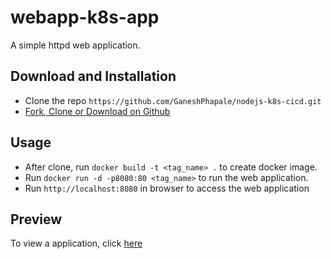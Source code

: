 # webapp-k8s-app

A simple httpd web application.

## Download and Installation

- Clone the repo ```https://github.com/GaneshPhapale/nodejs-k8s-cicd.git```
- [Fork, Clone or Download on Github](https://github.com/GaneshPhapale/nodejs-k8s-cicd.git)

## Usage

- After clone, run ```docker build -t <tag_name> .``` to  create docker image.
- Run ```docker run -d -p8080:80 <tag_name>``` to run the web application.
- Run ```http://localhost:8080``` in browser to access the web application

## Preview

To view a application, click [here](http://localhost:8080)
